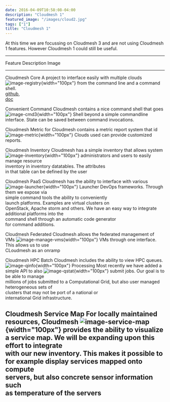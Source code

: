 ```yaml
---
date: 2016-04-09T10:58:08-04:00
description: "Cloudmesh 1"
featured_image: "/images/cloud2.jpg"
tags: ["1"]
title: "Cloudmesh 1"
---
```



At this time we are focussing on Cloudmesh 3 and are not using Cloudmesh
1 features. However Cloudmesh 1 could still be useful.

  --------------------------------------------------------------------------------------------------------------------------------------------------
  Feature               Description                                         Image
  --------------------- --------------------------------------------------- ------------------------------------------------------------------------
  Cloudmesh Core        A project to interface easily with multiple clouds  ![image-registry](_static/cloud_register_openstack.png){width="100px"}
                        from the command line and a command shell.          
                        [github](https://github.com/cloudmesh/cloudmesh),   
                        [doc](http://cloudmesh.github.io/cloudmesh/)        

  Convenient Command    Cloudmesh contains a nice command shell that goes   ![image-cmd3](_static/cmd3.png){width="100px"}
  Shell                 beyond a simple commandline interface. State can be 
                        saved between command invocations.                  

  Cloudmesh Metric for  Cloudmesh contains a metric report system that id   ![image-metric](_static/metric.png){width="100px"}
  Clouds                used can provide customized reports.                

  Cloudmesh Inventory   Cloudmesh has a simple inventory that allows system ![image-inventory](_static/inventory.png){width="100px"}
                        administrators and users to easily manage resource  
                        inventory in inventory datatables. The attributes   
                        in that table can be defined by the user            

  Cloudmesh PaaS        Cloudmesh has the ability to interface with various ![image-launcher](_static/launcher.png){width="100px"}
  Launcher              DevOps frameworks. Through them we expose via       
                        simple command tools the ability to conveniently    
                        launch platforms. Examples are virtual clusters on  
                        OpenStack, Apache storm and others. We have an easy 
                        way to integrate additional platforms into the      
                        command shell through an automatic code generator   
                        for command additions.                              

  Cloudmesh Federated   Cloudmesh allows the federated management of VMs    ![image-manage-vms](_static/manage_vms.png){width="100px"}
  VMs                   through one interface. This allows us to use        
                        CLoudmesh as an onramp                              

  Cloudmesh HPC Batch   Cloudmesh includes the ability to view HPC queues.  ![image-qinfo](_static/qinfo.png){width="100px"}
  Processing            Most recently we have added a simple API to also    ![image-qstat](_static/qstat.png){width="100px"}
                        submit jobs. Our goal is to be able to manage       
                        millions of jobs submitted to a Computational Grid, 
                        but also user managed heterogeneous sets of         
                        clusters that may not be port of a national or      
                        international Grid infrastructure.                  

  Cloudmesh Service Map For locally maintained resources, Cloudmesh         ![image-service-map](_static/service_map.png){width="100px"}
                        provides the ability to visualize a service map. We 
                        will be expanding upon this effort to integrate     
                        with our new inventory. This makes it possible to   
                        for example display services mapped onto compute    
                        servers, but also concrete sensor information such  
                        as temperature of the servers                       
  --------------------------------------------------------------------------------------------------------------------------------------------------
